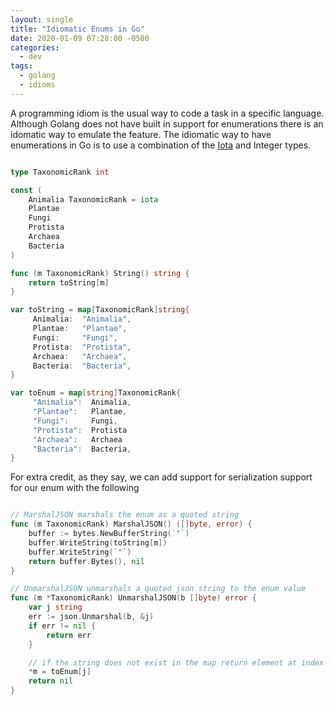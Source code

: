 ```yaml
---
layout: single
title: "Idiomatic Enums in Go"
date: 2020-01-09 07:28:00 -0500
categories:
  - dev
tags:
  - golang
  - idioms
---
```


A programming idiom is the usual way to code a task in a specific language. Although Golang does not have built in support for enumerations there is an idomatic way to emulate the feature. The idiomatic way to have enumerations in Go is to use a combination of the [Iota](https://github.com/golang/go/wiki/Iota) and Integer types.

``` go

type TaxonomicRank int

const (
    Animalia TaxonomicRank = iota
    Plantae
    Fungi
    Protista
    Archaea
    Bacteria
)

func (m TaxonomicRank) String() string {
	return toString[m]
}

var toString = map[TaxonomicRank]string{
     Animalia:  "Animalia",
     Plantae:   "Plantae",
     Fungi:     "Fungi",
     Protista:  "Protista",
     Archaea:   "Archaea",
     Bacteria:  "Bacteria",
}

var toEnum = map[string]TaxonomicRank{
     "Animalia":  Animalia,
     "Plantae":   Plantae,
     "Fungi":     Fungi,
     "Protista":  Protista
     "Archaea":   Archaea
     "Bacteria":  Bacteria,
}


```

For extra credit, as they say, we can add support for serialization support for our enum with the following

``` go

// MarshalJSON marshals the enum as a quoted string
func (m TaxonomicRank) MarshalJSON() ([]byte, error) {
	buffer := bytes.NewBufferString(`"`)
	buffer.WriteString(toString[m])
	buffer.WriteString(`"`)
	return buffer.Bytes(), nil
}

// UnmarshalJSON unmarshals a quoted json string to the enum value
func (m *TaxonomicRank) UnmarshalJSON(b []byte) error {
	var j string
	err := json.Unmarshal(b, &j)
	if err != nil {
		return err
	}

	// if the string does not exist in the map return element at index 0
	*m = toEnum[j]
	return nil
}

```
